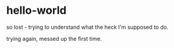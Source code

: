 # hello-world
so lost - trying to understand what the heck I'm supposed to do.

trying again, messed up the first time. 
